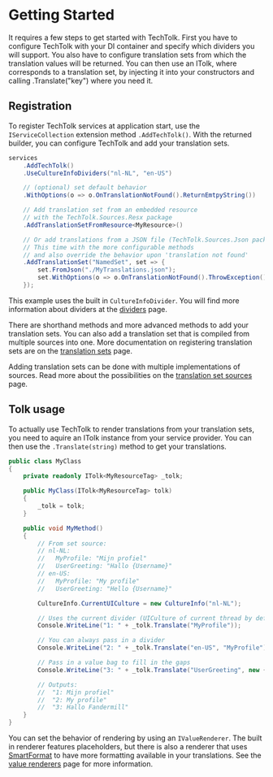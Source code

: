 
# Getting Started

It requires a few steps to get started with TechTolk. First you have to configure 
TechTolk with your DI container and specify which dividers you will support. 
You also have to configure translation sets from which the translation values will 
be returned. You can then use an ITolk<T>, where <T> corresponds to a translation set,
by injecting it into your constructors and calling .Translate("key") where you need it.


## Registration

To register TechTolk services at application start, use the `IServiceCollection`
extension method `.AddTechTolk()`. With the returned builder, you can configure
TechTolk and add your translation sets.

```csharp
services
    .AddTechTolk()
    .UseCultureInfoDividers("nl-NL", "en-US")

    // (optional) set default behavior
    .WithOptions(o => o.OnTranslationNotFound().ReturnEmtpyString())

    // Add translation set from an embedded resource
    // with the TechTolk.Sources.Resx package
    .AddTranslationSetFromResource<MyResource>()

    // Or add translations from a JSON file (TechTolk.Sources.Json package)
    // This time with the more configurable methods
    // and also override the behavior upon 'translation not found'
    .AddTranslationSet("NamedSet", set => {
        set.FromJson("./MyTranslations.json");
        set.WithOptions(o => o.OnTranslationNotFound().ThrowException());
    });
```

This example uses the built in `CultureInfoDivider`. You will find more information
about dividers at the [dividers](dividers.md) page.

There are shorthand methods and more advanced methods to add your translation sets.
You can also add a translation set that is compiled from multiple sources into one.
More documentation on registering translation sets are on the [translation sets](translation-sets.md)
page.

Adding translation sets can be done with multiple implementations of sources. 
Read more about the possibilities on the [translation set sources](sources/index.md)
page.

## Tolk usage

To actually use TechTolk to render translations from your translation sets, you
need to aquire an ITolk instance from your service provider. You can then use
the `.Translate(string)` method to get your translations.


```csharp
public class MyClass
{
    private readonly ITolk<MyResourceTag> _tolk;

    public MyClass(ITolk<MyResourceTag> tolk)
    {
        _tolk = tolk;
    }

    public void MyMethod()
    {
        // From set source:
        // nl-NL:
        //   MyProfile: "Mijn profiel"
        //   UserGreeting: "Hallo {Username}"
        // en-US:
        //   MyProfile: "My profile"
        //   UserGreeting: "Hello {Username}"

        CultureInfo.CurrentUICulture = new CultureInfo("nl-NL");

        // Uses the current divider (UICulture of current thread by default)
        Console.WriteLine("1: " + _tolk.Translate("MyProfile"));

        // You can always pass in a divider
        Console.WriteLine("2: " + _tolk.Translate("en-US", "MyProfile"));

        // Pass in a value bag to fill in the gaps
        Console.WriteLine("3: " + _tolk.Translate("UserGreeting", new { Username = "Fandermill"});

        // Outputs:
        //  "1: Mijn profiel"
        //  "2: My profile"
        //  "3: Hallo Fandermill"
    }
}
```

You can set the behavior of rendering by using an `IValueRenderer`. The built in
renderer features placeholders, but there is also a renderer that uses [SmartFormat](https://github.com/axuno/SmartFormat)
to have more formatting available in your translations. See the [value renderers](value-renderers.md)
page for more information.
